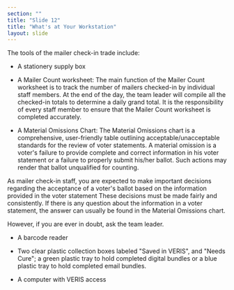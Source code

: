 ```yaml
---
section: ""
title: "Slide 12"
title: "What's at Your Workstation"
layout: slide
---
```


The tools of the mailer check-in trade include:

- A stationery supply box

- A Mailer Count worksheet: The main function of the Mailer Count worksheet is to track the number of mailers checked-in by individual staff members. At the end of the day, the team leader will compile all the checked-in totals to determine a daily grand total. It is the responsibility of every staff member to ensure that the Mailer Count worksheet is completed accurately.

- A Material Omissions Chart: The Material Omissions chart is a comprehensive, user-friendly table outlining acceptable/unacceptable standards for the review of voter statements. A material omission is a voter's failure to provide complete and correct information in his voter statement or a failure to properly submit his/her ballot. Such actions may render that ballot unqualified for counting.

As mailer check-in staff, you are expected to make important decisions regarding the acceptance of a voter's ballot based on the information provided in the voter statement These decisions must be made fairly and consistently. If there is any question about the information in a voter statement, the answer can usually be found in the Material Omissions chart.

However, if you are ever in doubt, ask the team leader.

- A barcode reader

- Two clear plastic collection boxes labeled "Saved in VERIS", and "Needs Cure"; a green plastic tray to hold completed digital bundles or a blue plastic tray to hold completed email bundles.

- A computer with VERIS access